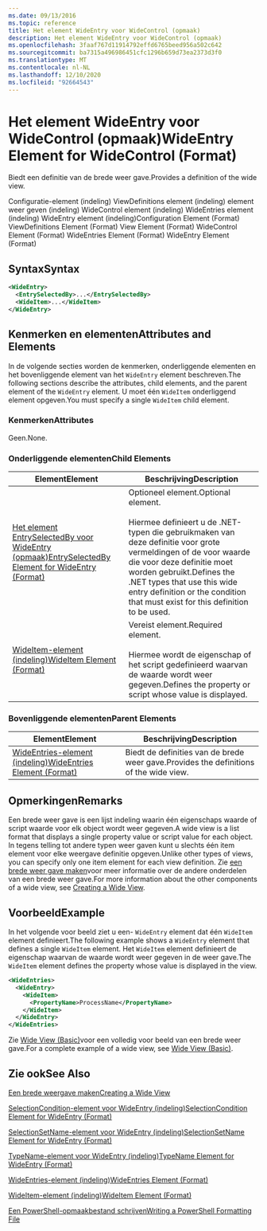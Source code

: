 ```yaml
---
ms.date: 09/13/2016
ms.topic: reference
title: Het element WideEntry voor WideControl (opmaak)
description: Het element WideEntry voor WideControl (opmaak)
ms.openlocfilehash: 3faaf767d11914792effd6765beed956a502c642
ms.sourcegitcommit: ba7315a496986451cfc1296b659d73ea2373d3f0
ms.translationtype: MT
ms.contentlocale: nl-NL
ms.lasthandoff: 12/10/2020
ms.locfileid: "92664543"
---
```

# <a name="wideentry-element-for-widecontrol-format"></a><span data-ttu-id="280e9-103">Het element WideEntry voor WideControl (opmaak)</span><span class="sxs-lookup"><span data-stu-id="280e9-103">WideEntry Element for WideControl (Format)</span></span>

<span data-ttu-id="280e9-104">Biedt een definitie van de brede weer gave.</span><span class="sxs-lookup"><span data-stu-id="280e9-104">Provides a definition of the wide view.</span></span>

<span data-ttu-id="280e9-105">Configuratie-element (indeling) ViewDefinitions element (indeling) element weer geven (indeling) WideControl element (indeling) WideEntries element (indeling) WideEntry element (indeling)</span><span class="sxs-lookup"><span data-stu-id="280e9-105">Configuration Element (Format) ViewDefinitions Element (Format) View Element (Format) WideControl Element (Format) WideEntries Element (Format) WideEntry Element (Format)</span></span>

## <a name="syntax"></a><span data-ttu-id="280e9-106">Syntax</span><span class="sxs-lookup"><span data-stu-id="280e9-106">Syntax</span></span>

```xml
<WideEntry>
  <EntrySelectedBy>...</EntrySelectedBy>
  <WideItem>...</WideItem>
</WideEntry>
```

## <a name="attributes-and-elements"></a><span data-ttu-id="280e9-107">Kenmerken en elementen</span><span class="sxs-lookup"><span data-stu-id="280e9-107">Attributes and Elements</span></span>

<span data-ttu-id="280e9-108">In de volgende secties worden de kenmerken, onderliggende elementen en het bovenliggende element van het `WideEntry` element beschreven.</span><span class="sxs-lookup"><span data-stu-id="280e9-108">The following sections describe the attributes, child elements, and the parent element of the `WideEntry` element.</span></span> <span data-ttu-id="280e9-109">U moet één `WideItem` onderliggend element opgeven.</span><span class="sxs-lookup"><span data-stu-id="280e9-109">You must specify a single `WideItem` child element.</span></span>

### <a name="attributes"></a><span data-ttu-id="280e9-110">Kenmerken</span><span class="sxs-lookup"><span data-stu-id="280e9-110">Attributes</span></span>

<span data-ttu-id="280e9-111">Geen.</span><span class="sxs-lookup"><span data-stu-id="280e9-111">None.</span></span>

### <a name="child-elements"></a><span data-ttu-id="280e9-112">Onderliggende elementen</span><span class="sxs-lookup"><span data-stu-id="280e9-112">Child Elements</span></span>

|<span data-ttu-id="280e9-113">Element</span><span class="sxs-lookup"><span data-stu-id="280e9-113">Element</span></span>|<span data-ttu-id="280e9-114">Beschrijving</span><span class="sxs-lookup"><span data-stu-id="280e9-114">Description</span></span>|
|-------------|-----------------|
|[<span data-ttu-id="280e9-115">Het element EntrySelectedBy voor WideEntry (opmaak)</span><span class="sxs-lookup"><span data-stu-id="280e9-115">EntrySelectedBy Element for WideEntry (Format)</span></span>](./entryselectedby-element-for-wideentry-format.md)|<span data-ttu-id="280e9-116">Optioneel element.</span><span class="sxs-lookup"><span data-stu-id="280e9-116">Optional element.</span></span><br /><br /> <span data-ttu-id="280e9-117">Hiermee definieert u de .NET-typen die gebruikmaken van deze definitie voor grote vermeldingen of de voor waarde die voor deze definitie moet worden gebruikt.</span><span class="sxs-lookup"><span data-stu-id="280e9-117">Defines the .NET types that use this wide entry definition or the condition that must exist for this definition to be used.</span></span>|
|[<span data-ttu-id="280e9-118">WideItem-element (indeling)</span><span class="sxs-lookup"><span data-stu-id="280e9-118">WideItem Element (Format)</span></span>](./wideitem-element-for-widecontrol-format.md)|<span data-ttu-id="280e9-119">Vereist element.</span><span class="sxs-lookup"><span data-stu-id="280e9-119">Required element.</span></span><br /><br /> <span data-ttu-id="280e9-120">Hiermee wordt de eigenschap of het script gedefinieerd waarvan de waarde wordt weer gegeven.</span><span class="sxs-lookup"><span data-stu-id="280e9-120">Defines the property or script whose value is displayed.</span></span>|

### <a name="parent-elements"></a><span data-ttu-id="280e9-121">Bovenliggende elementen</span><span class="sxs-lookup"><span data-stu-id="280e9-121">Parent Elements</span></span>

|<span data-ttu-id="280e9-122">Element</span><span class="sxs-lookup"><span data-stu-id="280e9-122">Element</span></span>|<span data-ttu-id="280e9-123">Beschrijving</span><span class="sxs-lookup"><span data-stu-id="280e9-123">Description</span></span>|
|-------------|-----------------|
|[<span data-ttu-id="280e9-124">WideEntries-element (indeling)</span><span class="sxs-lookup"><span data-stu-id="280e9-124">WideEntries Element (Format)</span></span>](./wideentries-element-for-widecontrol-format.md)|<span data-ttu-id="280e9-125">Biedt de definities van de brede weer gave.</span><span class="sxs-lookup"><span data-stu-id="280e9-125">Provides the definitions of the wide view.</span></span>|

## <a name="remarks"></a><span data-ttu-id="280e9-126">Opmerkingen</span><span class="sxs-lookup"><span data-stu-id="280e9-126">Remarks</span></span>

<span data-ttu-id="280e9-127">Een brede weer gave is een lijst indeling waarin één eigenschaps waarde of script waarde voor elk object wordt weer gegeven.</span><span class="sxs-lookup"><span data-stu-id="280e9-127">A wide view is a list format that displays a single property value or script value for each object.</span></span> <span data-ttu-id="280e9-128">In tegens telling tot andere typen weer gaven kunt u slechts één item element voor elke weergave definitie opgeven.</span><span class="sxs-lookup"><span data-stu-id="280e9-128">Unlike other types of views, you can specify only one item element for each view definition.</span></span> <span data-ttu-id="280e9-129">Zie [een brede weer gave maken](./creating-a-wide-view.md)voor meer informatie over de andere onderdelen van een brede weer gave.</span><span class="sxs-lookup"><span data-stu-id="280e9-129">For more information about the other components of a wide view, see [Creating a Wide View](./creating-a-wide-view.md).</span></span>

## <a name="example"></a><span data-ttu-id="280e9-130">Voorbeeld</span><span class="sxs-lookup"><span data-stu-id="280e9-130">Example</span></span>

<span data-ttu-id="280e9-131">In het volgende voor beeld ziet u een- `WideEntry` element dat één `WideItem` element definieert.</span><span class="sxs-lookup"><span data-stu-id="280e9-131">The following example shows a `WideEntry` element that defines a single `WideItem` element.</span></span> <span data-ttu-id="280e9-132">Het `WideItem` element definieert de eigenschap waarvan de waarde wordt weer gegeven in de weer gave.</span><span class="sxs-lookup"><span data-stu-id="280e9-132">The `WideItem` element defines the property whose value is displayed in the view.</span></span>

```xml
<WideEntries>
  <WideEntry>
    <WideItem>
      <PropertyName>ProcessName</PropertyName>
    </WideItem>
  </WideEntry>
</WideEntries>

```

<span data-ttu-id="280e9-133">Zie [Wide View (Basic)](./wide-view-basic.md)voor een volledig voor beeld van een brede weer gave.</span><span class="sxs-lookup"><span data-stu-id="280e9-133">For a complete example of a wide view, see [Wide View (Basic)](./wide-view-basic.md).</span></span>

## <a name="see-also"></a><span data-ttu-id="280e9-134">Zie ook</span><span class="sxs-lookup"><span data-stu-id="280e9-134">See Also</span></span>

[<span data-ttu-id="280e9-135">Een brede weergave maken</span><span class="sxs-lookup"><span data-stu-id="280e9-135">Creating a Wide View</span></span>](./creating-a-wide-view.md)

[<span data-ttu-id="280e9-136">SelectionCondition-element voor WideEntry (indeling)</span><span class="sxs-lookup"><span data-stu-id="280e9-136">SelectionCondition Element for WideEntry (Format)</span></span>](./selectioncondition-element-for-entryselectedby-for-widecontrol-format.md)

[<span data-ttu-id="280e9-137">SelectionSetName-element voor WideEntry (indeling)</span><span class="sxs-lookup"><span data-stu-id="280e9-137">SelectionSetName Element for WideEntry (Format)</span></span>](./selectionsetname-element-for-entryselectedby-for-widecontrol-format.md)

[<span data-ttu-id="280e9-138">TypeName-element voor WideEntry (indeling)</span><span class="sxs-lookup"><span data-stu-id="280e9-138">TypeName Element for WideEntry (Format)</span></span>](./typename-element-for-entryselectedby-for-wideentry-format.md)

[<span data-ttu-id="280e9-139">WideEntries-element (indeling)</span><span class="sxs-lookup"><span data-stu-id="280e9-139">WideEntries Element (Format)</span></span>](./wideentries-element-for-widecontrol-format.md)

[<span data-ttu-id="280e9-140">WideItem-element (indeling)</span><span class="sxs-lookup"><span data-stu-id="280e9-140">WideItem Element (Format)</span></span>](./wideitem-element-for-widecontrol-format.md)

[<span data-ttu-id="280e9-141">Een PowerShell-opmaakbestand schrijven</span><span class="sxs-lookup"><span data-stu-id="280e9-141">Writing a PowerShell Formatting File</span></span>](./writing-a-powershell-formatting-file.md)

